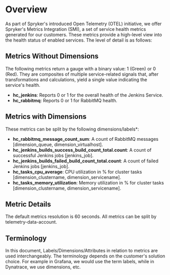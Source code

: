 # Overview

As part of Spryker's introduced Open Telemetry (OTEL) initiative, we offer Spryker's Metrics Integration (SMI), a set of service health metrics generated for our customers. These metrics provide a high-level view into the health status of enabled services. The level of detail is as follows:

## Metrics Without Dimensions

The following metrics return a gauge with a binary value: 1 (Green) or 0 (Red). They are composites of multiple service-related signals that, after transformations and calculations, yield a single value indicating the service's health.

- **hc_jenkins**: Reports 0 or 1 for the overall health of the Jenkins Service.
- **hc_rabbitmq**: Reports 0 or 1 for RabbitMQ health.

## Metrics with Dimensions

These metrics can be split by the following dimensions/labels*:

- **hc_rabbitmq_message_count_sum**: A count of RabbitMQ messages [dimension_queue, dimension_virtualhost].
- **hc_jenkins_builds_success_build_count_total.count**: A count of successful Jenkins jobs [jenkins_job].
- **hc_jenkins_builds_failed_build_count_total.count**: A count of failed Jenkins jobs [jenkins_job].
- **hc_tasks_cpu_average**: CPU utilization in % for cluster tasks [dimension_clustername, dimension_servicename].
- **hc_tasks_memory_utilization**: Memory utilization in % for cluster tasks [dimension_clustername, dimension_servicename].

## Metric Details

The default metrics resolution is 60 seconds. All metrics can be split by telemetry-data-account.

## Terminology

In this document, Labels/Dimensions/Attributes in relation to metrics are used interchangeably. The terminology depends on the customer's solution choice.
For example in Grafana, we would use the term labels, while in Dynatrace, we use dimensions, etc.
